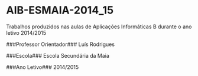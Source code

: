 # AIB-ESMAIA-2014_15
Trabalhos produzidos nas aulas de Aplicações Informáticas B durante o ano letivo 2014/2015

###Professor Orientador###
Luís Rodrigues

###Escola###
Escola Secundária da Maia

###Ano Letivo###
2014/2015
